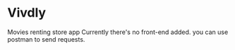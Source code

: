 # Vivdly
Movies renting store app
Currently there's no front-end added. you can use postman to send requests.
